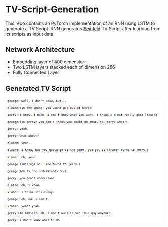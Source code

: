 # TV-Script-Generation
This repo contains an PyTorch implementation of an RNN using LSTM to generate a TV Script.
RNN generates [Seinfeld](https://en.wikipedia.org/wiki/Seinfeld) TV Script after learning from its scripts as input data.

## Network Architecture
  - Embedding layer of 400 dimension
  - Two LSTM layers stacked each of dimension 256
  - Fully Connected Layer
  
## Generated TV Script
<img src="script.png"/>
